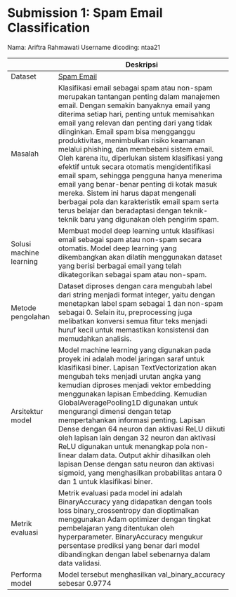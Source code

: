 # Submission 1: Spam Email Classification

Nama: Ariftra Rahmawati
Username dicoding: ntaa21

| | Deskripsi |
| ----------- | ----------- |
| Dataset | [Spam Email](https://https://www.kaggle.com/datasets/mfaisalqureshi/spam-email) |
| Masalah | Klasifikasi email sebagai spam atau non-spam merupakan tantangan penting dalam manajemen email. Dengan semakin banyaknya email yang diterima setiap hari, penting untuk memisahkan email yang relevan dan penting dari yang tidak diinginkan. Email spam bisa mengganggu produktivitas, menimbulkan risiko keamanan melalui phishing, dan membebani sistem email. Oleh karena itu, diperlukan sistem klasifikasi yang efektif untuk secara otomatis mengidentifikasi email spam, sehingga pengguna hanya menerima email yang benar-benar penting di kotak masuk mereka. Sistem ini harus dapat mengenali berbagai pola dan karakteristik email spam serta terus belajar dan beradaptasi dengan teknik-teknik baru yang digunakan oleh pengirim spam.|
| Solusi machine learning | Membuat model deep learning untuk klasifikasi email sebagai spam atau non-spam secara otomatis. Model deep learning yang dikembangkan akan dilatih menggunakan dataset yang berisi berbagai email yang telah dikategorikan sebagai spam atau non-spam.|
| Metode pengolahan | Dataset diproses dengan cara mengubah label dari string menjadi format integer, yaitu dengan menetapkan label spam sebagai 1 dan non-spam sebagai 0. Selain itu, preprocessing juga melibatkan konversi semua fitur teks menjadi huruf kecil untuk memastikan konsistensi dan memudahkan analisis. |
| Arsitektur model |Model machine learning yang digunakan pada proyek ini adalah model jaringan saraf untuk klasifikasi biner. Lapisan TextVectorization akan mengubah teks menjadi urutan angka yang kemudian diproses menjadi vektor embedding menggunakan lapisan Embedding. Kemudian GlobalAveragePooling1D digunakan untuk mengurangi dimensi dengan tetap mempertahankan informasi penting. Lapisan Dense dengan 64 neuron dan aktivasi ReLU diikuti oleh lapisan lain dengan 32 neuron dan aktivasi ReLU digunakan untuk menangkap pola non-linear dalam data. Output akhir dihasilkan oleh lapisan Dense dengan satu neuron dan aktivasi sigmoid, yang menghasilkan probabilitas antara 0 dan 1 untuk klasifikasi biner.|
| Metrik evaluasi | Metrik evaluasi pada model ini adalah BinaryAccuracy yang didapatkan dengan tools loss binary_crossentropy dan dioptimalkan menggunakan Adam optimizer dengan tingkat pembelajaran yang ditentukan oleh hyperparameter. BinaryAccuracy mengukur persentase prediksi yang benar dari model dibandingkan dengan label sebenarnya dalam data validasi. |
| Performa model | Model tersebut menghasilkan val_binary_accuracy sebesar 0.9774|
